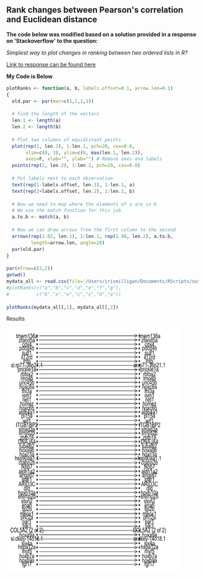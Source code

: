 ## Rank changes between Pearson's correlation and Euclidean distance

**The code below was modified based on a solution provided in a response on 'Stackoverflow' to the question:**
<p>
  <em>Simplest way to plot changes in ranking between two ordered lists in R?</em>
</p>

[Link to response can be found here](https://stackoverflow.com/questions/25781284/simplest-way-to-plot-changes-in-ranking-between-two-ordered-lists-in-r)

**My Code is Below**
```R
plotRanks <- function(a, b, labels.offset=0.1, arrow.len=0.1)
{
  old.par <- par(mar=c(1,1,1,1))
  
  # Find the length of the vectors
  len.1 <- length(a)
  len.2 <- length(b)
  
  # Plot two columns of equidistant points
  plot(rep(1, len.1), 1:len.1, pch=20, cex=0.8, 
       xlim=c(0, 3), ylim=c(0, max(len.1, len.2)),
       axes=F, xlab="", ylab="") # Remove axes and labels
  points(rep(2, len.2), 1:len.2, pch=20, cex=0.8)
  
  # Put labels next to each observation
  text(rep(1-labels.offset, len.1), 1:len.1, a)
  text(rep(2+labels.offset, len.2), 1:len.2, b)
  
  # Now we need to map where the elements of a are in b
  # We use the match function for this job
  a.to.b <- match(a, b)
  
  # Now we can draw arrows from the first column to the second
  arrows(rep(1.02, len.1), 1:len.1, rep(1.98, len.2), a.to.b, 
         length=arrow.len, angle=20)
  par(old.par)
}

par(mfrow=c(2,2))
getwd()
mydata_all <- read.csv(file='/Users/irismilligan/Documents/RScripts/output2.csv')
#plotRanks(c("a","b","c","d","e","f","g"),
#          c("b","x","e","c","z","d","a"))

plotRanks(mydata_all[,1], mydata_all[,2])
```

Results
<div><img src="RankChange.png" class="img-responsive" alt="" width="450" height="650"> </div>
